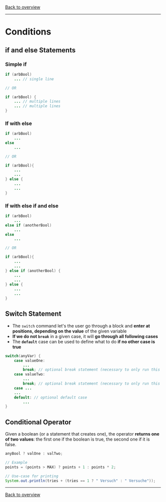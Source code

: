[Back to overview](./00_Java_SyntaxGuide.md)

---
# Conditions

## if and else Statements
### Simple **if**
```java
if (arbBool)
    ... // single line

// OR

if (arbBool) {
    ... // multiple lines
    ... // multiple lines
}
```

### If with **else**
```java
if (arbBool)
    ...
else
    ...

// OR

if (arbBool){
    ...
    ...
} else {
    ...
    ...
}
```

### If with **else if** and else
```java
if (arbBool)
    ...
else if (anotherBool)
    ...
else
    ...

// OR

if (arbBool){
    ...
    ...
} else if (anotherBool) {
    ...
    ...
} else {
    ...
    ...
}
```

<div style="page-break-before: always;"></div>

## Switch Statement
- The `switch` command let's the user go through a block and **enter at positions, depending on the value** of the given variable
- **If we do not `break`** in a given case, it will **go through all following cases**
- The **`default`** case can be used to define what to do **if no other case is true**

```java
switch(anyVar) {
    case valueOne:
        ...
        break; // optional break statement (necessary to only run this case)
    case valueTwo:
        ...
        break; // optional break statement (necessary to only run this case)
    case ...
    ...
    default: // optional default case
        ...
}
```

## Conditional Operator
Given a boolean (or a statement that creates one), the operator **returns one of two values**: the first one if the boolean is true, the second one if it is false.

```java
anyBool ? valOne : valTwo;

// Example
points = (points > MAX) ? points + 1 : points * 2;

// Use-case for printing
System.out.println(tries + (tries == 1 ? " Versuch" : " Versuche"));
```

---

[Back to overview](./00_Java_SyntaxGuide.md)
